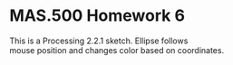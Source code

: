 MAS.500 Homework 6
=====================================
This is a Processing 2.2.1 sketch. Ellipse follows  
mouse position and changes color based on coordinates.
